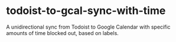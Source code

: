 # todoist-to-gcal-sync-with-time
A unidirectional sync from Todoist to Google Calendar with specific amounts of time blocked out, based on labels.
